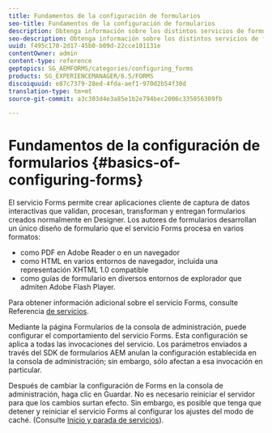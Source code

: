 ```yaml
---
title: Fundamentos de la configuración de formularios
seo-title: Fundamentos de la configuración de formularios
description: Obtenga información sobre los distintos servicios de formularios que le ayudan a crear aplicaciones interactivas de captura de datos.
seo-description: Obtenga información sobre los distintos servicios de formularios que le ayudan a crear aplicaciones interactivas de captura de datos.
uuid: f495c170-2d17-45b0-b09d-22cce101131e
contentOwner: admin
content-type: reference
geptopics: SG_AEMFORMS/categories/configuring_forms
products: SG_EXPERIENCEMANAGER/6.5/FORMS
discoiquuid: e87c7379-28ed-4fda-aef1-970d2b54f30d
translation-type: tm+mt
source-git-commit: a3c303d4e3a85e1b2e794bec2006c335056309fb

---
```



# Fundamentos de la configuración de formularios {#basics-of-configuring-forms}

El servicio Forms permite crear aplicaciones cliente de captura de datos interactivas que validan, procesan, transforman y entregan formularios creados normalmente en Designer. Los autores de formularios desarrollan un único diseño de formulario que el servicio Forms procesa en varios formatos:

* como PDF en Adobe Reader o en un navegador
* como HTML en varios entornos de navegador, incluida una representación XHTML 1.0 compatible
* como guías de formulario en diversos entornos de explorador que admiten Adobe Flash Player.

Para obtener información adicional sobre el servicio Forms, consulte Referencia [de servicios](https://www.adobe.com/go/learn_aemforms_services_63).

Mediante la página Formularios de la consola de administración, puede configurar el comportamiento del servicio Forms. Esta configuración se aplica a todas las invocaciones del servicio. Los parámetros enviados a través del SDK de formularios AEM anulan la configuración establecida en la consola de administración; sin embargo, sólo afectan a esa invocación en particular.

Después de cambiar la configuración de Forms en la consola de administración, haga clic en Guardar. No es necesario reiniciar el servidor para que los cambios surtan efecto. Sin embargo, es posible que tenga que detener y reiniciar el servicio Forms al configurar los ajustes del modo de caché. (Consulte [Inicio y parada de servicios](/help/forms/using/admin-help/starting-stopping-services.md#starting-and-stopping-services)).
